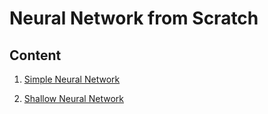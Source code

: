 # Neural Network from Scratch

Content
---
1. [Simple Neural Network](https://github.com/architGitHub/Neural-Network-from-Scratch/blob/master/Artificial%20Neural%20Network/Simple%20Neural%20Network/Simple_Neural_Network.ipynb)

2. [Shallow Neural Network](https://github.com/architGitHub/Neural-Network-from-Scratch/blob/master/Artificial%20Neural%20Network/Shallow%20Neural%20Network/Shallow_Neural_Network.ipynb)

